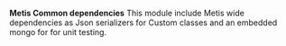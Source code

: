 **Metis Common dependencies**
This module include Metis wide dependencies as Json serializers for Custom classes and an embedded mongo for 
for unit testing.